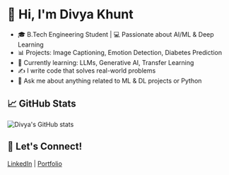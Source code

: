 # 👋 Hi, I'm Divya Khunt

- 🎓 B.Tech Engineering Student | 💻 Passionate about AI/ML & Deep Learning
- 📊 Projects: Image Captioning, Emotion Detection, Diabetes Prediction
- 🌱 Currently learning: LLMs, Generative AI, Transfer Learning
- ✍️ I write code that solves real-world problems
- 💬 Ask me about anything related to ML & DL projects or Python

## 📈 GitHub Stats
![Divya's GitHub stats](https://github-readme-stats.vercel.app/api?username=divyakhunt&show_icons=true&theme=radical)

## 🔗 Let's Connect!
[LinkedIn](https://www.linkedin.com/in/divya-khunt-142a61273/) | [Portfolio](https://your-portfolio.com)
